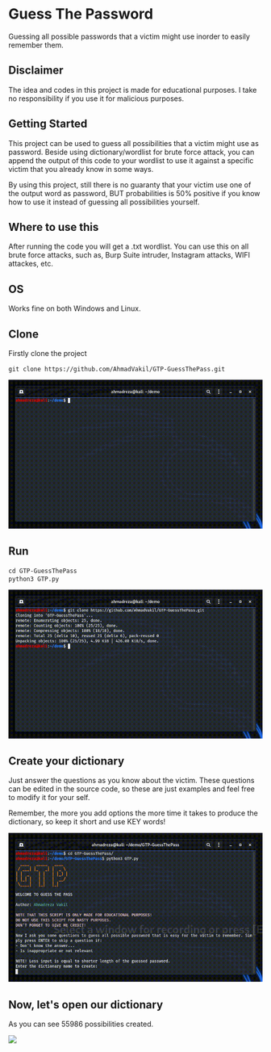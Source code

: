 # Guess The Password
Guessing all possible passwords that a victim might use inorder to easily remember them.

## Disclaimer
The idea and codes in this project is made for educational purposes. I take no responsibility if you use it for malicious purposes.

## Getting Started

This project can be used to guess all possibilities that a victim might use as password. Beside using dictionary/wordlist for brute force attack, you can append the output of this code to your wordlist to use it against a specific victim that you already know in some ways.

By using this project, still there is no guaranty that your victim use one of the output word as password, BUT probabilities is 50% positive if you know how to use it instead of guessing all possibilities yourself.  

## Where to use this

After running the code you will get a .txt wordlist. You can use this on all brute force attacks, such as, Burp Suite intruder, Instagram attacks, WIFI attackes, etc.

## OS

Works fine on both Windows and Linux.

## Clone

Firstly clone the project

```
git clone https://github.com/AhmadVakil/GTP-GuessThePass.git
```

<img src="https://raw.githubusercontent.com/AhmadVakil/GTP-GuessThePass/master/demonstration/clone.gif">

## Run

```
cd GTP-GuessThePass
python3 GTP.py
```
<img src="https://raw.githubusercontent.com/AhmadVakil/GTP-GuessThePass/master/demonstration/run.gif">

## Create your dictionary

Just answer the questions as you know about the victim. These questions can be edited in the source code, so these are just examples and feel free to modify it for your self.

Remember, the more you add options the more time it takes to produce the dictionary, so keep it short and use KEY words!

<img src="https://raw.githubusercontent.com/AhmadVakil/GTP-GuessThePass/master/demonstration/create-dictionary.gif">

## Now, let's open our dictionary
As you can see 55986 possibilities created. 

<img src="https://raw.githubusercontent.com/AhmadVakil/GTP-GuessThePass/master/demonstration/output.gif">


